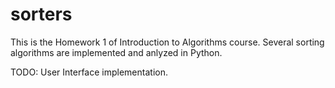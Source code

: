 # sorters
This is the Homework 1 of Introduction to Algorithms course.
Several sorting algorithms are implemented and anlyzed in Python.

TODO: User Interface implementation.
